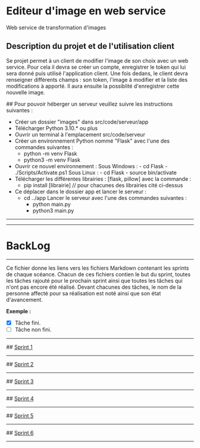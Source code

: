 # Editeur d'image en web service
Web service de transformation d'images


## Description du projet et de l'utilisation client

Se projet permet à un client de modifier l'image de son choix avec un web service.
Pour cela il devra se créer un compte, enregistrer le token qui lui sera donné puis utilisé l'application client.
Une fois dedans, le client devra renseigner différents champs : son token, l'image à modifier et la liste des modifications à apporté.
Il aura ensuite la possiblité d'enregistrer cette nouvelle image.


## Pour pouvoir héberger un serveur veuillez suivre les instructions suivantes :
 - Créer un dossier "images" dans src/code/serveur/app
 - Télécharger Python 3.10.* ou plus
 - Ouvrir un terminal à l'emplacement src/code/serveur
 - Créer un environnement Python nommé "Flask" avec l'une des commandes suivantes : 
    - python -m venv Flask
    - python3 -m venv Flask
 - Ouvrir ce nouvel environnement :
    Sous Windows :
        - cd Flask
        - ./Scripts/Activate.ps1
    Sous Linux :
        - cd Flask
        - source bin/activate
 - Télécharger les différentes librairies : [flask, pillow] avec la commande :
    - pip install [librairie] // pour chacunes des librairies cité ci-dessus
 - Ce déplacer dans le dossier app et lancer le serveur : 
    - cd ../app
    Lancer le serveur avec l'une des commandes suivantes :
        - python main.py
        - python3 main.py

---
---

# BackLog

---

Ce fichier donne les liens vers les fichiers Markdown contenant les sprints de chaque scéance. Chacun de ces fichiers contien le but du sprint, toutes les tâches rajouté pour le prochain sprint ainsi que toutes les tâches qui n'ont pas encore été réalisé.
Devant chacunes des tâches, le nom de la personne affecté pour sa réalisation est noté ainsi que son état d'avancement.

**Exemple :**
- [X] Tâche fini.
- [ ] Tâche non fini.

---

## [Sprint 1](https://google.com)

---

## [Sprint 2](https://google.com)

---

## [Sprint 3](https://google.com)

---

## [Sprint 4](https://google.com)

---

## [Sprint 5](https://google.com)

---

## [Sprint 6](https://google.com)

---

